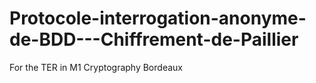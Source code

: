 # Protocole-interrogation-anonyme-de-BDD---Chiffrement-de-Paillier
For the TER in M1 Cryptography Bordeaux

